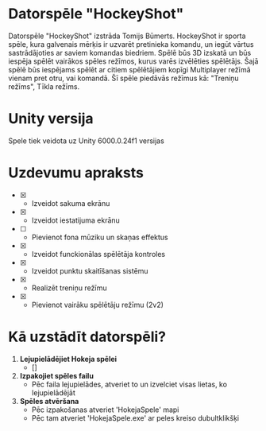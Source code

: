 # Datorspēle "HockeyShot"
Datorspēle "HockeyShot" izstrāda Tomijs Būmerts. HockeyShot ir sporta spēle, kura galvenais mērķis ir uzvarēt pretinieka komandu, un iegūt vārtus sastrādājoties ar saviem komandas biedriem.
Spēlē būs 3D izskatā un būs iespēja spēlēt vairākos spēles režīmos, kurus varēs izvēlēties spēlētājs. Šajā spēlē būs iespējams spēlēt ar citiem spēlētājiem kopīgi Multiplayer režīmā vienam pret otru, vai komandā.
Šī spēle piedāvās režīmus kā: "Treniņu režīms", Tīkla režīms.

# Unity versija
Spele tiek veidota uz Unity 6000.0.24f1 versijas

# Uzdevumu apraksts
- [x] - Izveidot sakuma ekrānu
- [x] - Izveidot iestatijuma ekrānu
- [ ] - Pievienot fona mūziku un skaņas effektus
- [x] - Izveidot funckionālas spēlētāja kontroles
- [x] - Izveidot punktu skaitīšanas sistēmu
- [x] - Realizēt treniņu režīmu
- [x] - Pievienot vairāku spēlētāju režīmu (2v2)

# Kā uzstādīt datorspēli?

1. **Lejupielādējiet Hokeja spēlei**
   - []
2. **Izpakojiet spēles failu**
   - Pēc faila lejupielādes, atveriet to un izvelciet visas lietas, ko lejupielādējāt
3. **Spēles atvēršana**
   - Pēc izpakošanas atveriet 'HokejaSpele' mapi
   - Pēc tam atveriet 'HokejaSpele.exe' ar peles kreiso dubultklikšķi
